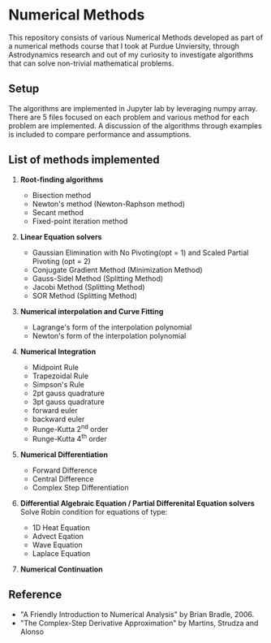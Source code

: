 # Numerical Methods
    
This repository consists of various Numerical Methods developed as part of a numerical methods course that I took at Purdue Unviersity, through Astrodynamics research and out of my curiosity to investigate algorithms that can solve non-trivial mathematical problems. 

## Setup

The algorithms are implemented in Jupyter lab by leveraging numpy array. There are 5 files focused on each problem and various method for each problem are implemented. A discussion of the algorithms through examples is included to compare performance and assumptions.  

## List of methods implemented

1. **Root-finding algorithms**
    * Bisection method
    * Newton's method (Newton-Raphson method)
    * Secant method
    * Fixed-point iteration method
    
2. **Linear Equation solvers**
    * Gaussian Elimination with No Pivoting(opt = 1) and Scaled Partial Pivoting (opt = 2)
    * Conjugate Gradient Method (Minimization Method)
    * Gauss-Sidel Method (Splitting Method)
    * Jacobi Method (Splitting Method)
    * SOR Method (Splitting Method)

3. **Numerical interpolation and Curve Fitting** 
    * Lagrange's form of the interpolation polynomial
    * Newton's form of the interpolation polynomial

4. **Numerical Integration**
    * Midpoint Rule
    * Trapezoidal Rule
    * Simpson's Rule
    * 2pt gauss quadrature
    * 3pt gauss quadrature
    * forward euler
    * backward euler
    * Runge-Kutta 2<sup>nd</sup> order
    * Runge-Kutta 4<sup>th</sup> order

5. **Numerical Differentiation**
    * Forward Difference
    * Central Difference
    * Complex Step Differentiation

5. **Differential Algebraic Equation / Partial Differenital Equation solvers**
Solve Robin condition for equations of type:
    * 1D Heat Equation
    * Advect Eqation
    * Wave Equation
    * Laplace Equation

6. **Numerical Continuation**

## Reference
* "A Friendly Introduction to Numerical Analysis" by Brian Bradle, 2006.
* "The Complex-Step Derivative Approximation" by Martins, Strudza and Alonso
